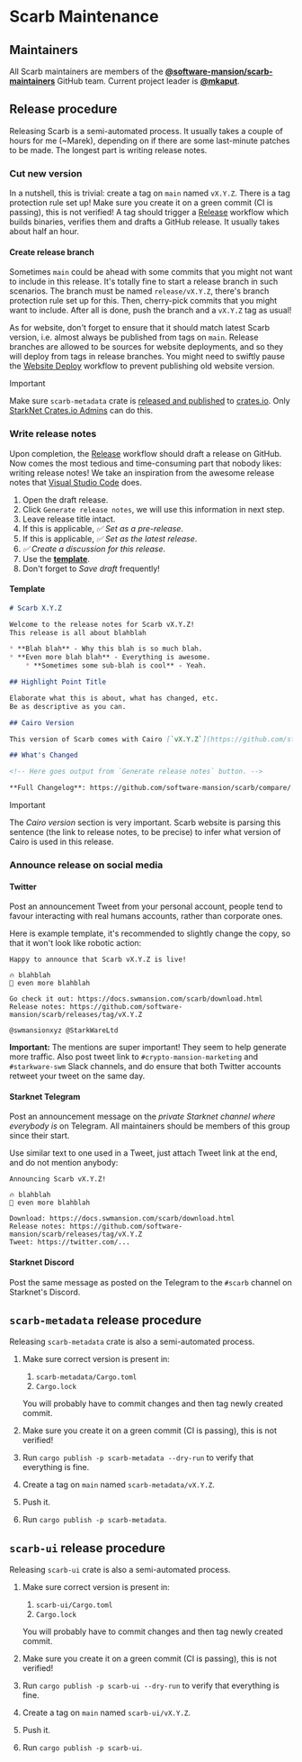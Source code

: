# Scarb Maintenance

## Maintainers

All Scarb maintainers are members of the **[@software-mansion/scarb-maintainers]** GitHub team.
Current project leader is **[@mkaput]**.

## Release procedure

Releasing Scarb is a semi-automated process.
It usually takes a couple of hours for me (~Marek), depending on if there are some last-minute patches to be made.
The longest part is writing release notes.

### Cut new version

In a nutshell, this is trivial: create a tag on `main` named `vX.Y.Z`.
There is a tag protection rule set up!
Make sure you create it on a green commit (CI is passing), this is not verified!
A tag should trigger a [Release] workflow which builds binaries, verifies them and drafts a GitHub release.
It usually takes about half an hour.

#### Create release branch

Sometimes `main` could be ahead with some commits that you might not want to include in this release.
It's totally fine to start a release branch in such scenarios.
The branch must be named `release/vX.Y.Z`, there's branch protection rule set up for this.
Then, cherry-pick commits that you might want to include.
After all is done, push the branch and a `vX.Y.Z` tag as usual!

As for website, don't forget to ensure that it should match latest Scarb version,
i.e. almost always be published from tags on `main`.
Release branches are allowed to be sources for website deployments,
and so they will deploy from tags in release branches.
You might need to swiftly pause the [Website Deploy] workflow to prevent publishing old website version.

> [!IMPORTANT]
> Make sure `scarb-metadata` crate is [released and published](#scarb-metadata-release-procedure) to [crates.io].
> Only [StarkNet Crates.io Admins] can do this.

### Write release notes

Upon completion, the [Release] workflow should draft a release on GitHub.
Now comes the most tedious and time-consuming part that nobody likes: writing release notes!
We take an inspiration from the awesome release notes that [Visual Studio Code][vscode-relnotes] does.

1. Open the draft release.
2. Click `Generate release notes`, we will use this information in next step.
3. Leave release title intact.
4. If this is applicable, _✅ Set as a pre-release_.
5. If this is applicable, _✅ Set as the latest release_.
6. _✅ Create a discussion for this release_.
7. Use the **[template](#template)**.
8. Don't forget to _Save draft_ frequently!

#### Template

```markdown
# Scarb X.Y.Z

Welcome to the release notes for Scarb vX.Y.Z!
This release is all about blahblah

* **Blah blah** - Why this blah is so much blah.
* **Even more blah blah** - Everything is awesome.
    * **Sometimes some sub-blah is cool** - Yeah.

## Highlight Point Title

Elaborate what this is about, what has changed, etc.
Be as descriptive as you can.

## Cairo Version

This version of Scarb comes with Cairo [`vX.Y.Z`](https://github.com/starkware-libs/cairo/releases/tag/vX.Y.Z).

## What's Changed

<!-- Here goes output from `Generate release notes` button. -->

**Full Changelog**: https://github.com/software-mansion/scarb/compare/...
```

> [!IMPORTANT]  
> The _Cairo version_ section is very important.
> Scarb website is parsing this sentence (the link to release notes, to be precise) to infer what version of Cairo is
> used in this release.

### Announce release on social media

#### Twitter

Post an announcement Tweet from your personal account, people tend to favour interacting with real humans accounts,
rather than corporate ones.

Here is example template, it's recommended to slightly change the copy, so that it won't look like robotic action:

```
Happy to announce that Scarb vX.Y.Z is live!

🔥 blahblah
🚀 even more blahblah

Go check it out: https://docs.swmansion.com/scarb/download.html
Release notes: https://github.com/software-mansion/scarb/releases/tag/vX.Y.Z

@swmansionxyz @StarkWareLtd
```

**Important:** The mentions are super important!
They seem to help generate more traffic.
Also post tweet link to `#crypto-mansion-marketing` and `#starkware-swm` Slack channels,
and do ensure that both Twitter accounts retweet your tweet on the same day.

#### Starknet Telegram

Post an announcement message on the _private Starknet channel where everybody is_ on Telegram.
All maintainers should be members of this group since their start.

Use similar text to one used in a Tweet, just attach Tweet link at the end, and do not mention anybody:

```
Announcing Scarb vX.Y.Z!

🔥 blahblah
🚀 even more blahblah

Download: https://docs.swmansion.com/scarb/download.html
Release notes: https://github.com/software-mansion/scarb/releases/tag/vX.Y.Z
Tweet: https://twitter.com/...
```

#### Starknet Discord

Post the same message as posted on the Telegram to the `#scarb` channel on Starknet's Discord.

## `scarb-metadata` release procedure

Releasing `scarb-metadata` crate is also a semi-automated process.

1. Make sure correct version is present in:
    1. `scarb-metadata/Cargo.toml`
    2. `Cargo.lock`

   You will probably have to commit changes and then tag newly created commit.
2. Make sure you create it on a green commit (CI is passing), this is not verified!
3. Run `cargo publish -p scarb-metadata --dry-run` to verify that everything is fine.
4. Create a tag on `main` named `scarb-metadata/vX.Y.Z`.
5. Push it.
6. Run `cargo publish -p scarb-metadata`.

## `scarb-ui` release procedure

Releasing `scarb-ui` crate is also a semi-automated process.

1. Make sure correct version is present in:
   1. `scarb-ui/Cargo.toml`
   2. `Cargo.lock`

   You will probably have to commit changes and then tag newly created commit.
2. Make sure you create it on a green commit (CI is passing), this is not verified!
3. Run `cargo publish -p scarb-ui --dry-run` to verify that everything is fine.
4. Create a tag on `main` named `scarb-ui/vX.Y.Z`.
5. Push it.
6. Run `cargo publish -p scarb-ui`.

[@software-mansion/scarb-maintainers]: https://github.com/orgs/software-mansion/teams/scarb-maintainers

[@mkaput]: https://github.com/mkaput

[website deploy]: https://github.com/software-mansion/scarb/actions/workflows/website-deploy.yml

[release]: https://github.com/software-mansion/scarb/actions/workflows/release.yml

[vscode-relnotes]: https://code.visualstudio.com/updates

[scarb project]: https://github.com/orgs/software-mansion/projects/4

[crates.io]: https://crates.io

[StarkNet Crates.io Admins]: https://github.com/orgs/software-mansion/teams/starknet-crates-io-admins

